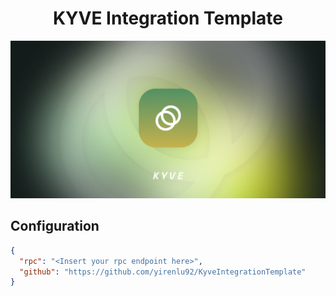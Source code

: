 <!--suppress HtmlDeprecatedAttribute -->

<div align="center">
  <h1>KYVE Integration Template</h1>
</div>

![banner](https://github.com/kyve-org/assets/raw/main/banners/Celo.png)

## Configuration

```json
{
  "rpc": "<Insert your rpc endpoint here>",
  "github": "https://github.com/yirenlu92/KyveIntegrationTemplate"
}
```
